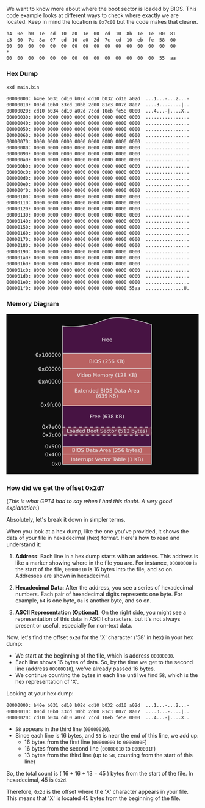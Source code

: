 We want to know more about where the boot sector is loaded by BIOS. This code example looks at different ways to check where exactly we are located. Keep in mind the location is `0x7c00` but the code makes that clearer. 

```
b4  0e  b0  1e  cd  10  a0  1e  00  cd  10  8b  1e  1e  00  81
c3  00  7c  8a  07  cd  10  a0  2d  7c  cd  10  eb  fe  58  00
00  00  00  00  00  00  00  00  00  00  00  00  00  00  00  00
*
00  00  00  00  00  00  00  00  00  00  00  00  00  00  55  aa
```

### Hex Dump 
`xxd main.bin`

```
00000000: b40e b031 cd10 b02d cd10 b032 cd10 a02d  ...1...-...2...-
00000010: 00cd 10b0 33cd 10bb 2d00 81c3 007c 8a07  ....3...-....|..
00000020: cd10 b034 cd10 a02d 7ccd 10eb fe58 0000  ...4...-|....X..
00000030: 0000 0000 0000 0000 0000 0000 0000 0000  ................
00000040: 0000 0000 0000 0000 0000 0000 0000 0000  ................
00000050: 0000 0000 0000 0000 0000 0000 0000 0000  ................
00000060: 0000 0000 0000 0000 0000 0000 0000 0000  ................
00000070: 0000 0000 0000 0000 0000 0000 0000 0000  ................
00000080: 0000 0000 0000 0000 0000 0000 0000 0000  ................
00000090: 0000 0000 0000 0000 0000 0000 0000 0000  ................
000000a0: 0000 0000 0000 0000 0000 0000 0000 0000  ................
000000b0: 0000 0000 0000 0000 0000 0000 0000 0000  ................
000000c0: 0000 0000 0000 0000 0000 0000 0000 0000  ................
000000d0: 0000 0000 0000 0000 0000 0000 0000 0000  ................
000000e0: 0000 0000 0000 0000 0000 0000 0000 0000  ................
000000f0: 0000 0000 0000 0000 0000 0000 0000 0000  ................
00000100: 0000 0000 0000 0000 0000 0000 0000 0000  ................
00000110: 0000 0000 0000 0000 0000 0000 0000 0000  ................
00000120: 0000 0000 0000 0000 0000 0000 0000 0000  ................
00000130: 0000 0000 0000 0000 0000 0000 0000 0000  ................
00000140: 0000 0000 0000 0000 0000 0000 0000 0000  ................
00000150: 0000 0000 0000 0000 0000 0000 0000 0000  ................
00000160: 0000 0000 0000 0000 0000 0000 0000 0000  ................
00000170: 0000 0000 0000 0000 0000 0000 0000 0000  ................
00000180: 0000 0000 0000 0000 0000 0000 0000 0000  ................
00000190: 0000 0000 0000 0000 0000 0000 0000 0000  ................
000001a0: 0000 0000 0000 0000 0000 0000 0000 0000  ................
000001b0: 0000 0000 0000 0000 0000 0000 0000 0000  ................
000001c0: 0000 0000 0000 0000 0000 0000 0000 0000  ................
000001d0: 0000 0000 0000 0000 0000 0000 0000 0000  ................
000001e0: 0000 0000 0000 0000 0000 0000 0000 0000  ................
000001f0: 0000 0000 0000 0000 0000 0000 0000 55aa  ..............U.
```

### Memory Diagram 

![memory-diagram](memory-diagram.png)


### How did we get the offset 0x2d?

(*This is what GPT4 had to say when I had this doubt. A very good explanation!*)

Absolutely, let's break it down in simpler terms.

When you look at a hex dump, like the one you've provided, it shows the data of your file in hexadecimal (hex) format. Here's how to read and understand it:

1. **Address**: Each line in a hex dump starts with an address. This address is like a marker showing where in the file you are. For instance, `00000000` is the start of the file, `00000010` is 16 bytes into the file, and so on. Addresses are shown in hexadecimal.

2. **Hexadecimal Data**: After the address, you see a series of hexadecimal numbers. Each pair of hexadecimal digits represents one byte. For example, `b4` is one byte, `0e` is another byte, and so on.

3. **ASCII Representation (Optional)**: On the right side, you might see a representation of this data in ASCII characters, but it's not always present or useful, especially for non-text data.

Now, let's find the offset `0x2d` for the 'X' character ('58' in hex) in your hex dump:

- We start at the beginning of the file, which is address `00000000`.
- Each line shows 16 bytes of data. So, by the time we get to the second line (address `00000010`), we've already passed 16 bytes.
- We continue counting the bytes in each line until we find `58`, which is the hex representation of 'X'.

Looking at your hex dump:

```
00000000: b40e b031 cd10 b02d cd10 b032 cd10 a02d  ...1...-...2...-
00000010: 00cd 10b0 33cd 10bb 2d00 81c3 007c 8a07  ....3...-....|..
00000020: cd10 b034 cd10 a02d 7ccd 10eb fe58 0000  ...4...-|....X..
```

- `58` appears in the third line (`00000020`). 
- Since each line is 16 bytes, and `58` is near the end of this line, we add up:
  - 16 bytes from the first line (`00000000` to `0000000F`)
  - 16 bytes from the second line (`00000010` to `0000001F`)
  - 13 bytes from the third line (up to `58`, counting from the start of this line)

So, the total count is \( 16 + 16 + 13 = 45 \) bytes from the start of the file. In hexadecimal, 45 is `0x2d`.

Therefore, `0x2d` is the offset where the 'X' character appears in your file. This means that 'X' is located 45 bytes from the beginning of the file.